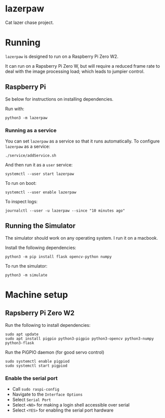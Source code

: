 # lazerpaw
Cat lazer chase project.



# Running

`lazerpaw` is designed to run on a Raspberry Pi Zero W2.

It can run on a Rapsberry Pi Zero W, but will require a reduced frame rate to deal with the image processing load; which leads to jumpier control.

## Raspberry Pi

Se below for instructions on installing dependencies.

Run with:
```
python3 -m lazerpaw
```

### Running as a service

You can set `lazerpaw` as a service so that it runs automatically. To configure `lazerpaw` as a service:
```
./service/addService.sh
```

And then run it as a `user` service:
```
systemctl --user start lazerpaw
```

To run on boot:
```
systemctl --user enable lazerpaw
```

To inspect logs:
```
journalctl --user -u lazerpaw --since "10 minutes ago"
```

## Running the Simulator

The simulator should work on any operating system. I run it on a macbook.

Install the following dependencies:

```
python3 -m pip install flask opencv-python numpy
```

To run the simulator:

```
python3 -m simulate
```


# Machine setup

## Rapsberry Pi Zero W2

Run the following to install dependencies:

```
sudo apt update
sudo apt install pigpio python3-pigpio python3-opencv python3-numpy python3-flask
```

Run the PiGPIO daemon (for good servo control)

```
sudo systemctl enable pigpiod
sudo systemctl start pigpiod
```

### Enable the serial port

* Call `sudo raspi-config`
* Navigate to the `Interface Options`
* Select `Serial Port`
* Select `<NO>` for making a login shell accessible over serial
* Select `<YES>` for enabling the serial port hardware







